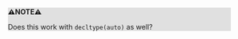 <div style="margin:2em; background-color: #e0e0e0;">

<strong>⚠️NOTE️️️⚠️</strong>

Does this work with `decltype(auto)` as well?
</div>

